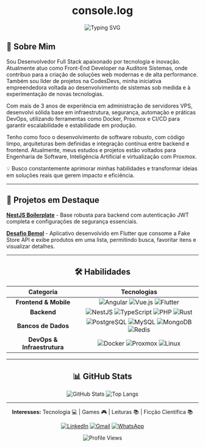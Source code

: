 <div align="center">
  <h1>console.log</h1>
  <img src="https://readme-typing-svg.demolab.com?font=Fira+Code&size=24&pause=1000&color=FFF&center=true&vCenter=true&width=600&lines=Hello%2C+World!+%F0%9F%91%A8%E2%80%8D%F0%9F%92%BB+Eu+sou+o+Lucas+Campos!" alt="Typing SVG" />
</div>

## 🚀 Sobre Mim

Sou Desenvolvedor Full Stack apaixonado por tecnologia e inovação. Atualmente atuo como Front-End Developer na Auditore Sistemas, onde contribuo para a criação de soluções web modernas e de alta performance.
Também sou líder de projetos na CodesDevs, minha iniciativa empreendedora voltada ao desenvolvimento de sistemas sob medida e à experimentação de novas tecnologias.

Com mais de 3 anos de experiência em administração de servidores VPS, desenvolvi sólida base em infraestrutura, segurança, automação e práticas DevOps, utilizando ferramentas como Docker, Proxmox e CI/CD para garantir escalabilidade e estabilidade em produção.

Tenho como foco o desenvolvimento de software robusto, com código limpo, arquiteturas bem definidas e integração contínua entre backend e frontend.
Atualmente, meus estudos e projetos estão voltados para Engenharia de Software, Inteligência Artificial e virtualização com Proxmox.

💡 Busco constantemente aprimorar minhas habilidades e transformar ideias em soluções reais que gerem impacto e eficiência.

---

## 🌟 Projetos em Destaque

**[NestJS Boilerplate](https://github.com/lucascampos42/nest-boilerplate)** - Base robusta para backend com autenticação JWT completa e configurações de segurança essenciais.

**[Desafio Bemol](https://github.com/lucascampos42/desafio_bemol)** - Aplicativo desenvolvido em Flutter que consome a Fake Store API e exibe produtos em uma lista, permitindo busca, favoritar itens e visualizar detalhes.

---

<div align="center">

## 🛠️ Habilidades

| Categoria | Tecnologias |
| :---: | :---: |
| **Frontend & Mobile** | ![Angular](https://img.shields.io/badge/-Angular-DD0031?style=flat-square&logo=angular&logoColor=white) ![Vue.js](https://img.shields.io/badge/-Vue.js-35495E?style=flat-square&logo=vuedotjs&logoColor=4FC08D) ![Flutter](https://img.shields.io/badge/-Flutter-02569B?style=flat-square&logo=flutter&logoColor=white) |
| **Backend** | ![NestJS](https://img.shields.io/badge/-NestJS-E0234E?style=flat-square&logo=nestjs&logoColor=white) ![TypeScript](https://img.shields.io/badge/-TypeScript-3178C6?style=flat-square&logo=typescript&logoColor=white) ![PHP](https://img.shields.io/badge/-PHP-777BB4?style=flat-square&logo=php&logoColor=white) ![Rust](https://img.shields.io/badge/-Rust-000000?style=flat-square&logo=rust&logoColor=white) |
| **Bancos de Dados** | ![PostgreSQL](https://img.shields.io/badge/-PostgreSQL-4169E1?style=flat-square&logo=postgresql&logoColor=white) ![MySQL](https://img.shields.io/badge/-MySQL-4479A1?style=flat-square&logo=mysql&logoColor=white) ![MongoDB](https://img.shields.io/badge/-MongoDB-47A248?style=flat-square&logo=mongodb&logoColor=white) ![Redis](https://img.shields.io/badge/-Redis-DC382D?style=flat-square&logo=redis&logoColor=white) |
| **DevOps & Infraestrutura** | ![Docker](https://img.shields.io/badge/-Docker-2496ED?style=flat-square&logo=docker&logoColor=white) ![Proxmox](https://img.shields.io/badge/-Proxmox-F5A623?style=flat-square&logo=proxmox&logoColor=black) ![Linux](https://img.shields.io/badge/-Linux-FCC624?style=flat-square&logo=linux&logoColor=black) |

---

## 📊 GitHub Stats

<div align="center">
<img src="https://github-readme-stats.vercel.app/api?username=lucascampos42&show_icons=true&locale=pt-br&bg_color=1a1a1a&title_color=8b00ff&text_color=ffffff&icon_color=8b00ff&border_color=8b00ff&border_radius=15" alt="GitHub Stats" />
<img src="https://github-readme-stats.vercel.app/api/top-langs/?username=lucascampos42&layout=compact&bg_color=1a1a1a&title_color=8b00ff&text_color=ffffff&icon_color=8b00ff&border_color=8b00ff&border_radius=15&hide=css,scss" alt="Top Langs" />
</div>

---

**Interesses:** Tecnologia 💻 | Games 🎮 | Leituras 📚 | Ficção Científica 📚

[![LinkedIn](https://img.shields.io/badge/LinkedIn-0A66C2?style=for-the-badge&logo=linkedin&logoColor=white)](https://www.linkedin.com/in/lucascampos42/) [![Gmail](https://img.shields.io/badge/Gmail-D14836?style=for-the-badge&logo=gmail&logoColor=white)](mailto:bhlucascampos@gmail.com) [![WhatsApp](https://img.shields.io/badge/WhatsApp-25D366?style=for-the-badge&logo=whatsapp&logoColor=white)](https://wa.me/5533991448945)

<img src="https://komarev.com/ghpvc/?username=lucascampos42&label=Profile%20Views&color=8b00ff&style=for-the-badge" alt="Profile Views" />

</div>
